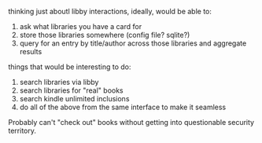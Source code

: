 thinking just aboutl libby interactions, ideally, would be able to:
1. ask what libraries you have a card for 
1. store those libraries somewhere (config file? sqlite?)
1. query for an entry by title/author across those libraries and aggregate results



things that would be interesting to do:
1. search libraries via libby
1. search libraries for "real" books
1. search kindle unlimited inclusions
1. do all of the above from the same interface to make it seamless

Probably can't "check out" books without getting into questionable security territory.
